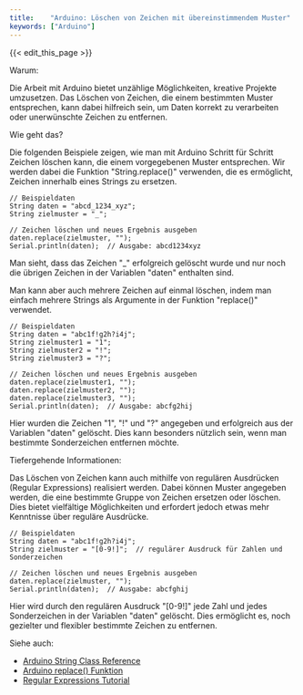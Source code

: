 ```yaml
---
title:    "Arduino: Löschen von Zeichen mit übereinstimmendem Muster"
keywords: ["Arduino"]
---
```


{{< edit_this_page >}}

Warum:

Die Arbeit mit Arduino bietet unzählige Möglichkeiten, kreative Projekte umzusetzen. Das Löschen von Zeichen, die einem bestimmten Muster entsprechen, kann dabei hilfreich sein, um Daten korrekt zu verarbeiten oder unerwünschte Zeichen zu entfernen.

Wie geht das?

Die folgenden Beispiele zeigen, wie man mit Arduino Schritt für Schritt Zeichen löschen kann, die einem vorgegebenen Muster entsprechen. Wir werden dabei die Funktion "String.replace()" verwenden, die es ermöglicht, Zeichen innerhalb eines Strings zu ersetzen.

```Arduino
// Beispieldaten
String daten = "abcd_1234_xyz";
String zielmuster = "_";

// Zeichen löschen und neues Ergebnis ausgeben
daten.replace(zielmuster, "");
Serial.println(daten);  // Ausgabe: abcd1234xyz
```

Man sieht, dass das Zeichen "_" erfolgreich gelöscht wurde und nur noch die übrigen Zeichen in der Variablen "daten" enthalten sind.

Man kann aber auch mehrere Zeichen auf einmal löschen, indem man einfach mehrere Strings als Argumente in der Funktion "replace()" verwendet.

```Arduino
// Beispieldaten
String daten = "abc1f!g2h?i4j";
String zielmuster1 = "1";
String zielmuster2 = "!";
String zielmuster3 = "?";

// Zeichen löschen und neues Ergebnis ausgeben
daten.replace(zielmuster1, "");
daten.replace(zielmuster2, "");
daten.replace(zielmuster3, "");
Serial.println(daten);  // Ausgabe: abcfg2hij
```

Hier wurden die Zeichen "1", "!" und "?" angegeben und erfolgreich aus der Variablen "daten" gelöscht. Dies kann besonders nützlich sein, wenn man bestimmte Sonderzeichen entfernen möchte.

Tiefergehende Informationen:

Das Löschen von Zeichen kann auch mithilfe von regulären Ausdrücken (Regular Expressions) realisiert werden. Dabei können Muster angegeben werden, die eine bestimmte Gruppe von Zeichen ersetzen oder löschen. Dies bietet vielfältige Möglichkeiten und erfordert jedoch etwas mehr Kenntnisse über reguläre Ausdrücke.

```Arduino
// Beispieldaten
String daten = "abc1f!g2h?i4j";
String zielmuster = "[0-9!]";  // regulärer Ausdruck für Zahlen und Sonderzeichen

// Zeichen löschen und neues Ergebnis ausgeben
daten.replace(zielmuster, "");
Serial.println(daten);  // Ausgabe: abcfghij
```

Hier wird durch den regulären Ausdruck "[0-9!]" jede Zahl und jedes Sonderzeichen in der Variablen "daten" gelöscht. Dies ermöglicht es, noch gezielter und flexibler bestimmte Zeichen zu entfernen.

Siehe auch:

- [Arduino String Class Reference](https://www.arduino.cc/reference/en/language/variables/data-types/stringobject/)
- [Arduino replace() Funktion](https://www.arduino.cc/reference/en/language/variables/data-types/string/functions/replace/)
- [Regular Expressions Tutorial](https://regexone.com/)